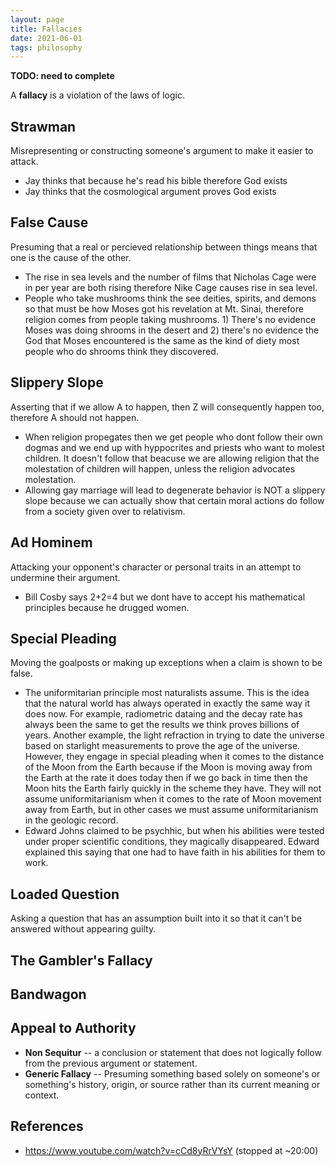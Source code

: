 ```yaml
---
layout: page
title: Fallacies
date: 2021-06-01
tags: philosophy
---
```


**TODO: need to complete**

A **fallacy** is a violation of the laws of logic.

## Strawman

Misrepresenting or constructing someone's argument to make it easier to attack.
- Jay thinks that because he's read his bible therefore God exists
- Jay thinks that the cosmological argument proves God exists

## False Cause

Presuming that a real or percieved relationship between things means that one is the cause of the other.
- The rise in sea levels and the number of films that Nicholas Cage were in per year are both rising therefore Nike Cage causes rise in sea level.
- People who take mushrooms think the see deities, spirits, and demons so that must be how Moses got his revelation at Mt. Sinai, therefore religion comes from people taking mushrooms.  1) There's no evidence Moses was doing shrooms in the desert and 2) there's no evidence the God that Moses encountered is the same as the kind of diety most people who do shrooms think they discovered.

## Slippery Slope

Asserting that if we allow A to happen, then Z will consequently happen too, therefore A should not happen.
- When religion propegates then we get people who dont follow their own dogmas and we end up with hyppocrites and priests who want to molest children.  It doesn't follow that beacuse we are allowing religion that the molestation of children will happen, unless the religion advocates molestation.
- Allowing gay marriage will lead to degenerate behavior is NOT a slippery slope because we can actually show that certain moral actions do follow from a society given over to relativism.

## Ad Hominem

Attacking your opponent's character or personal traits in an attempt to undermine their argument.
- Bill Cosby says 2+2=4 but we dont have to accept his mathematical principles because he drugged women.

## Special Pleading

Moving the goalposts or making up exceptions when a claim is shown to be false.
- The uniformitarian principle most naturalists assume.  This is the idea that the natural world has always operated in exactly the same way it does now.  For example, radiometric dataing and the decay rate has always been the same to get the results we think proves billions of years.  Another example, the light refraction in trying to date the universe based on starlight measurements to prove the age of the universe.  However, they engage in special pleading when it comes to the distance of the Moon from the Earth because if the Moon is moving away from the Earth at the rate it does today then if we go back in time then the Moon hits the Earth fairly quickly in the scheme they have.  They will not assume uniformitarianism when it comes to the rate of Moon movement away from Earth, but in other cases we must assume uniformitarianism in the geologic record.
- Edward Johns claimed to be psychhic, but when his abilities were tested under proper scientific conditions, they magically disappeared.  Edward explained this saying that one had to have faith in his abilities for them to work.

## Loaded Question

Asking a question that has an assumption built into it so that it can't be answered without appearing guilty.

## The Gambler's Fallacy

## Bandwagon

## Appeal to Authority




- **Non Sequitur** -- a conclusion or statement that does not logically follow from the previous argument or statement.
- **Generic Fallacy** -- Presuming something based solely on someone's or something's history, origin, or source rather than its current meaning or context. 

## References
- https://www.youtube.com/watch?v=cCd8yRrVYsY (stopped at ~20:00)